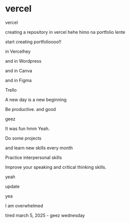 # vercel
vercel

creating a repository in vercel hehe
himo na portfolio lente

start creating portfolioooo!!

in Vercelhey

and in Wordpress

and in Canva

and in Figma

Trello

A new day is a new beginning

Be productive. and good 

geez

It was fun
hmm
Yeah.

Do some projects

and learn new skills every month

Practice interpersonal skills

Improve your speaking and critical thinking skills.

yeah

update

yea

I am overwhelmed 

tired march 5, 2025 - geez wednesday 
